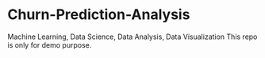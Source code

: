# Churn-Prediction-Analysis
Machine Learning, Data Science, Data Analysis, Data Visualization
This repo is only for demo purpose.
